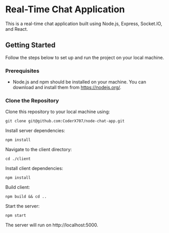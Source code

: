 # Real-Time Chat Application

This is a real-time chat application built using Node.js, Express, Socket.IO, and React.

## Getting Started

Follow the steps below to set up and run the project on your local machine.

### Prerequisites

- Node.js and npm should be installed on your machine. You can download and install them from https://nodejs.org/.

### Clone the Repository

Clone this repository to your local machine using:

```
git clone git@github.com:CoderX707/node-chat-app.git
```
Install server dependencies:

```
npm install 
```
Navigate to the client directory:
```
cd ./client
```
Install client dependencies:
```
npm install
```
Build client:
```
npm build && cd ..
```
Start the server:
```
npm start
```

The server will run on http://localhost:5000.
